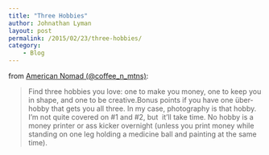 ```yaml
---
title: "Three Hobbies"
author: Johnathan Lyman
layout: post
permalink: /2015/02/23/three-hobbies/
category:
    - Blog
---
```


from [American Nomad (@coffee_n_mtns)](https://twitter.com/coffee_n_mtns/status/495936712292708352):

> Find three hobbies you love: one to make you money, one to keep you in shape, and one to be creative.Bonus points if you&nbsp;have one über-hobby that gets you all three. In my case, photography is that hobby. I’m not quite covered on #1 and #2, but &nbsp;it’ll take time. No hobby is a money printer or ass kicker overnight (unless you print money while standing on one leg holding a medicine ball and painting at the same time).&nbsp;

